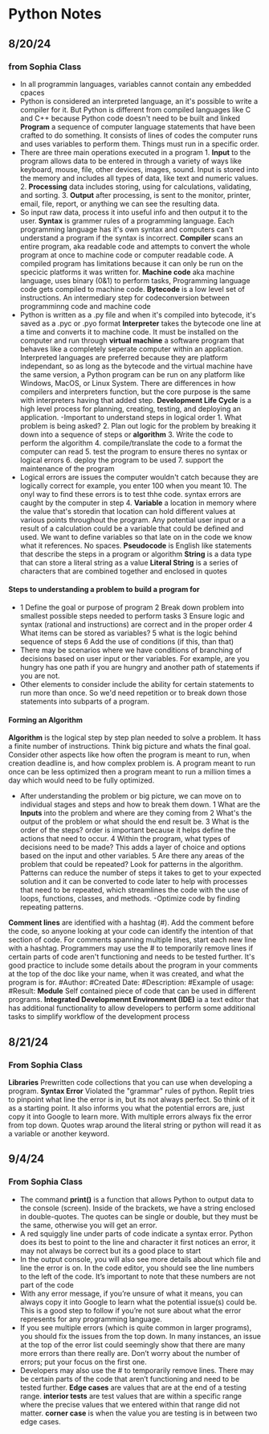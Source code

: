 # Python Notes

## 8/20/24 

### from Sophia Class
- In all programmin languages, variables cannot contain any embedded cpaces
- Python is considered an interpreted language, an it's possible to write a compiler for it. But Python is different from compiled languages like C and C++ because Python code doesn't need to be built and linked
**Program** a sequence of computer language statements that have been crafted to do something. It consists of lines of codes the computer runs and uses variables to perform them. Things must run in a specific order.
- There are three main operations executed in a program 1. **Input** to the program allows data to be entered in through a variety of ways like keyboard, mouse, file, other devices, images, sound. Input is stored into the memory and includes all types of data, like text and numeric values. 2. **Processing** data includes storing, using for calculations, validating, and sorting. 3. **Output** after processing, is sent to the monitor, printer, email, file, report, or anything we can see the resulting data.
- So input raw data, process it into useful info and then output it to the user.
**Syntax** is grammer rules of a programming language. Each programming language has it's own syntax and computers can't understand a program if the syntax is incorrect.
**Compiler** scans an entire program, aka readable code and attempts to convert the whole program at once to machine code or computer readable code. A compiled program has limitations because it can only be run on the specicic platforms it was written for.
**Machine code** aka machine language, uses binary (0&1) to perform tasks, Programming language code gets compiled to machine code.
**Bytecode** is a low level set of instructions. An intermediary step for codeconversion between programminng code and machine code
- Python is written as a .py file and when it's compiled into bytecode, it's saved as a .pyc or .pyo format
**Interpreter** takes the bytecode one line at a time and converts it to machine code. It must be installed on the computer and run through **virtual machine** a software program that behaves like a completely seperate computer within an application. Interpreted languages are preferred because they are platform independant, so as long as the bytecode and the virtual machine have the same version, a Python program can be run on any platform like Windows, MacOS, or Linux System. There are differences in how compilers and interpreters function, but the core purpose is the same with interpreters having that added step.
**Development Life Cycle** is a high level process for planning, creating, testing, and deploying an application.
-Important to understand steps in logical order 1. What problem is being asked? 2. Plan out logic for the problem by breaking it down into a sequence of steps or **algorithm** 3. Write the code to perform the algorithm 4. compile/translate the code to a format the computer can read 5. test the program to ensure theres no syntax or logical errors 6. deploy the program to be used 7. support the maintenance of the program
- Logical errors are issues the computer wouldn't catch because they are logically correct for example, you enter 100 when you meant 10. The onyl way to find these errors is to test thhe code.
syntax errors are caught by the computer in step 4.
**Variable** a location in memory where the value that's storedin that location can hold different values at various points throughout the program. Any potential user input or a result of a calculation could be a variable that could be defined and used. We want to define variables so that late on in the code we know what it references. No spaces.
**Pseudocode** is English like statements that describe the steps in a program or algorithm
**String** is a data type that can store a literal string as a value
**Literal String** is a series of characters that are combined together and enclosed in quotes

#### Steps to understanding a problem to build a program for
- 1 Define the goal or purpose of program 2 Break down problem into smallest possible steps needed to perform tasks 3 Ensure logic and syntax (rational and instructions) are correct and in the proper order 4 What items can be stored as variables? 5 what is the logic behind sequence of steps 6 Add the use of conditions (if this, than that)
- There may be scenarios where we have conditions of branching of decisions based on user input or ther variables. For example, are you hungry has one path if you are hungry and another path of statements if you are not. 
- Other elements to consider include the ability for certain statements to run more than once. So we'd need repetition or to break down those statements into subparts of a program.

#### Forming an Algorithm
**Algorithm** is the logical step by step plan needed to solve a problem. It hass a finite number of instructions. Think big picture and whats the final goal. Consider other aspects like how often the program is meant to run, when creation deadline is, and how complex problem is. A program meant to run once can be less optimized then a program meant to run a million times a day which would need to be fully optimized.

- After understanding the problem or big picture, we can move on to individual stages and steps and how to break them down. 1 What are the **Inputs** into the problem and where are they coming from 2 What's the output of the problem or what should the end result be. 3 What is the order of the steps? order is important because it helps define the actions that need to occur. 4 Within the program, what types of decisions need to be made? This adds a layer of choice and options based on the input and other variables. 5 Are there any areas of the problem that could be repeated? Look for patterns in the algorithm. Patterns can reduce the number of steps it takes to get to your expected solution and it can be converted to code later to help with processes that need to be repeated, which streamlines the code with the use of loops, functions, classes, and methods.
-Optimize code by finding repeating patterns.

**Comment lines** are identified with a hashtag (#). Add the comment before the code, so anyone looking at your code can identify the intention of that section of code. For comments spanning multiple lines, start each new line with a hashtag. Programmers may use the # to temporarily remove lines if certain parts of code aren't functioning and needs to be tested further. It's good practice to include some details about the program in your comments at the top of the doc like your name, when it was created, and what the program is for.
#Author: 
#Created Date:
#Description:
#Example of usage:
#Result:
**Module** Self contained piece of code that can be used in different programs.
**Integrated Developmennt Environment (IDE)** ia a text editor that has additional functionality to allow developers to perform some additional tasks to simplify workflow of the development process

## 8/21/24
### From Sophia Class
**Libraries** Prewritten code collections that you can use when developing a program.
**Syntax Error** Violated the "grammar" rules of python. Replit tries to pinpoint what line the error is in, but its not always perfect. So think of it as a starting point. It also informs you what the potential errors are, just copy it into Google to learn more. With multiple errors always fix the error from top down. Quotes wrap around the literal string or python will read it as a variable or another keyword. 

## 9/4/24
### From Sophia Class
- The command **print()** is a function that allows Python to output data to the console (screen). Inside of the brackets, we have a string enclosed in double-quotes. The quotes can be single or double, but they must be the same, otherwise you will get an error.
- A red squiggly line under parts of code indicate a syntax error. Python does its best to point to the line and character it first notices an error, it may not always be correct but its a good place to start
- In the output console, you will also see more details about which file and line the error is on. In the code editor, you should see the line numbers to the left of the code. It’s important to note that these numbers are not part of the code
- With any error message, if you’re unsure of what it means, you can always copy it into Google to learn what the potential issue(s) could be. This is a good step to follow if you’re not sure about what the error represents for any programming language.
- If you see multiple errors (which is quite common in larger programs), you should fix the issues from the top down. In many instances, an issue at the top of the error list could seemingly show that there are many more errors than there really are. Don’t worry about the number of errors; put your focus on the first one.
- Developers may also use the # to temporarily remove lines. There may be certain parts of the code that aren’t functioning and need to be tested further.
**Edge cases** are values that are at the end of a testing range.
**interior tests** are test values that are within a specific range where the precise values that we entered within that range did not matter.
**corner case** is when the value you are testing is in between two edge cases.